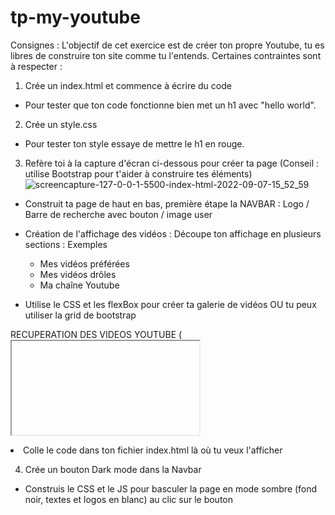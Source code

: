 # tp-my-youtube

Consignes : 
L'objectif de cet exercice est de créer ton propre Youtube, tu es libres de construire ton site comme tu l'entends.
Certaines contraintes sont à respecter :

1) Crée un index.html et commence à écrire du code
  - Pour tester que ton code fonctionne bien met un h1 avec "hello world".

2) Crée un style.css
  - Pour tester ton style essaye de mettre le h1 en rouge.
  
3) Refère toi à la capture d'écran ci-dessous pour créer ta page (Conseil : utilise Bootstrap pour t'aider à construire tes éléments)
  ![screencapture-127-0-0-1-5500-index-html-2022-09-07-15_52_59](https://user-images.githubusercontent.com/77976552/192245733-ff4b7ad6-e9d8-47a1-9de7-891396749ef5.png)
  
  
  - Construit ta page de haut en bas, première étape la NAVBAR : Logo / Barre de recherche avec bouton / image user 
  
  
  - Création de l'affichage des vidéos : 
    Découpe ton affichage en plusieurs sections :
      Exemples
      - Mes vidéos préférées      
      - Mes vidéos drôles
      - Ma chaîne Youtube
  
  - Utilise le CSS et les flexBox pour créer ta galerie de vidéos OU tu peux utiliser la grid de bootstrap
  
RECUPERATION DES VIDEOS YOUTUBE (<Iframe>) :
 - Rends toi sur https://www.youtube.com/ 
 - Va sur la vidéo que tu souhaite importer
 - Clique sur partager (sous la vidéo)
 - Clique sur "intégrer <>"
 - Sélectionne et copie le code <iframe>...</iframe>
 - Colle le code dans ton fichier index.html là où tu veux l'afficher

4) Crée un bouton Dark mode dans la Navbar
  - Construis le CSS et le JS pour basculer la page en mode sombre (fond noir, textes et logos en blanc) au clic sur le bouton
    
